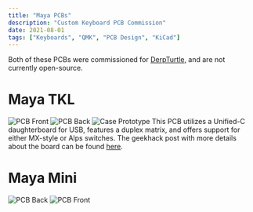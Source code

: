 ```yaml
---
title: "Maya PCBs"
description: "Custom Keyboard PCB Commission"
date: 2021-08-01
tags: ["Keyboards", "QMK", "PCB Design", "KiCad"]
---
```

Both of these PCBs were commissioned for [DerpTurtle](https://github.com/RyanWooHoo), and are not currently open-source.
# Maya TKL
![PCB Front](hardware/maya/maya-tkl-front.png "Front of the PCB")
![PCB Back](hardware/maya/maya-tkl-back.png "Back of the PCB")
![Case Prototype](hardware/maya/proto.jpg "Prototypes of the Maya case in various colorways")
This PCB utilizes a Unified-C daughterboard for USB, features a duplex matrix, and offers support for either MX-style or Alps switches. The geekhack post with more details about the board can be found [here](https://geekhack.org/index.php?topic=114048.0).
# Maya Mini
![PCB Back](hardware/maya/maya-mini-back.png "Back of the PCB")
![PCB Front](hardware/maya/maya-mini-front.png "Front of the PCB")
